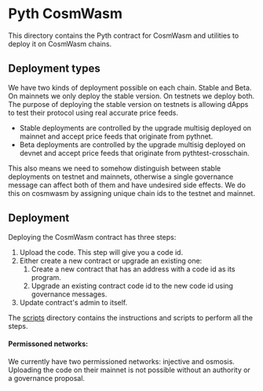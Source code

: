 # Pyth CosmWasm

This directory contains the Pyth contract for CosmWasm and utilities to deploy it on CosmWasm chains.

## Deployment types

We have two kinds of deployment possible on each chain. Stable and Beta.
On mainnets we only deploy the stable version. On testnets we deploy both.
The purpose of deploying the stable version on testnets is allowing dApps to test their protocol using real accurate price feeds.

- Stable deployments are controlled by the upgrade multisig deployed on mainnet and accept price feeds that originate from pythnet.
- Beta deployments are controlled by the upgrade multisig deployed on devnet and accept price feeds that originate from pythtest-crosschain.

This also means we need to somehow distinguish between stable deployments on testnet and mainnets, otherwise a single governance message can affect both of them and have undesired side effects.
We do this on cosmwasm by assigning unique chain ids to the testnet and mainnet.

## Deployment

Deploying the CosmWasm contract has three steps:

1. Upload the code. This step will give you a code id.
2. Either create a new contract or upgrade an existing one:
   1. Create a new contract that has an address with a code id as its program.
   2. Upgrade an existing contract code id to the new code id using governance messages.
3. Update contract's admin to itself.

The [scripts](./deploy-scripts/README.md) directory contains the instructions and scripts to perform all the steps.

#### Permissoned networks:

We currently have two permissioned networks: injective and osmosis. Uploading the code on their mainnet is not possible without an authority or a governance proposal.
